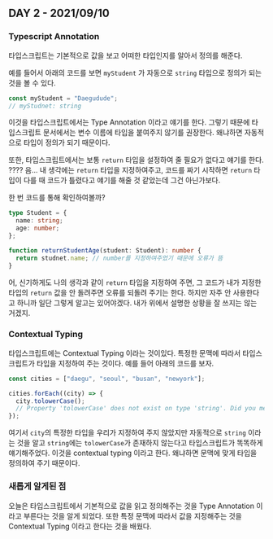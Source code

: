 ## DAY 2 - 2021/09/10

### Typescript Annotation

타입스크립트는 기본적으로 값을 보고 어떠한 타입인지를 알아서 정의를 해준다.

예를 들어서 아래의 코드를 보면 `myStudent` 가 자동으로 `string` 타입으로 정의가 되는 것을 볼 수 있다.

```typescript
const myStudent = "Daegudude";
// myStudnet: string
```

이것을 타입스크립트에서는 Type Annotation 이라고 얘기를 한다.
그렇기 때문에 타입스크립트 문서에서는 변수 이름에 타입을 붙여주지 않기를 권장한다. 왜냐하면 자동적으로 타입이 정의가 되기 때문이다.

또한, 타입스크립트에서는 보통 `return` 타입을 설정하여 줄 필요가 없다고 얘기를 한다. ???? 음... 내 생각에는 `return` 타입을 지정하여주고, 코드를 짜기 시작하면 `return` 타입이 다를 때 코드가 틀렸다고 얘기를 해줄 것 같았는데 그건 아닌가보다.

한 번 코드를 통해 확인하여볼까?

```typescript
type Student = {
  name: string;
  age: number;
};

function returnStudentAge(student: Student): number {
  return studnet.name; // number를 지정하여주었기 때문에 오류가 뜸
}
```

어, 신기하게도 나의 생각과 같이 `return` 타입을 지정하여 주면, 그 코드가 내가 지정한 타입의 `return` 값을 안 돌려주면 오류를 되돌려 주기는 한다. 하지만 자주 안 사용한다고 하니까 일단 그렇게 알고는 있어야겠다. 내가 위에서 설명한 상황을 잘 쓰지는 않는 거겠지.

### Contextual Typing

타입스크립트에는 Contextual Typing 이라는 것이있다. 특정한 문맥에 따라서 타입스크립트가 타입을 지정하여 주는 것이다. 예를 들어 아래의 코드를 보자.

```typescript
const cities = ["daegu", "seoul", "busan", "newyork"];

cities.forEach((city) => {
  city.tolowerCase();
  // Property 'tolowerCase' does not exist on type 'string'. Did you mean 'toLowerCase'?(2551)
});
```

여기서 `city`의 특정한 타입을 우리가 지정하여 주지 않았지만 자동적으로 `string` 이라는 것을 알고 `string`에는
`tolowerCase`가 존재하지 않는다고 타입스크립트가 똑똑하게 얘기해주었다. 이것을 contextual typing 이라고 한다.
왜냐하면 문맥에 맞게 타입을 정의하여 주기 때문이다.

### 새롭게 알게된 점

오늘은 타입스크립트에서 기본적으로 값을 읽고 정의해주는 것을 Type Annotation 이라고 부른다는 것을 알게 되었다. 또한 특정 문맥에 따라서 값을 지정해주는 것을 Contextual Typing 이라고 한다는 것을 배웠다.
